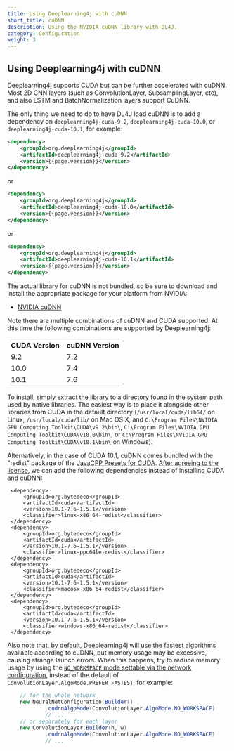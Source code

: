 ```yaml
---
title: Using Deeplearning4j with cuDNN
short_title: cuDNN
description: Using the NVIDIA cuDNN library with DL4J.
category: Configuration
weight: 3
---
```


## Using Deeplearning4j with cuDNN

Deeplearning4j supports CUDA but can be further accelerated with cuDNN. Most 2D CNN layers (such as ConvolutionLayer, SubsamplingLayer, etc), and also LSTM and BatchNormalization layers support CuDNN.

The only thing we need to do to have DL4J load cuDNN is to add a dependency on `deeplearning4j-cuda-9.2`, `deeplearning4j-cuda-10.0`, or `deeplearning4j-cuda-10.1`, for example:

```xml
<dependency>
	<groupId>org.deeplearning4j</groupId>
	<artifactId>deeplearning4j-cuda-9.2</artifactId>
	<version>{{page.version}}</version>
</dependency>
```

or
```xml
<dependency>
	<groupId>org.deeplearning4j</groupId>
	<artifactId>deeplearning4j-cuda-10.0</artifactId>
	<version>{{page.version}}</version>
</dependency>
```

or
```xml
<dependency>
	<groupId>org.deeplearning4j</groupId>
	<artifactId>deeplearning4j-cuda-10.1</artifactId>
	<version>{{page.version}}</version>
</dependency>
```

The actual library for cuDNN is not bundled, so be sure to download and install the appropriate package for your platform from NVIDIA:

* [NVIDIA cuDNN](https://developer.nvidia.com/cudnn)

Note there are multiple combinations of cuDNN and CUDA supported. At this time the following combinations are supported by Deeplearning4j:
<table style="width:60%">
	<tr>
		<th>CUDA Version</th>
		<th>cuDNN Version</th>
	</tr>
	<tr><td>9.2</td><td>7.2</td></tr>
	<tr><td>10.0</td><td>7.4</td></tr>
	<tr><td>10.1</td><td>7.6</td></tr>
</table>

 
 To install, simply extract the library to a directory found in the system path used by native libraries. The easiest way is to place it alongside other libraries from CUDA in the default directory (`/usr/local/cuda/lib64/` on Linux, `/usr/local/cuda/lib/` on Mac OS X, and `C:\Program Files\NVIDIA GPU Computing Toolkit\CUDA\v9.2\bin\`, `C:\Program Files\NVIDIA GPU Computing Toolkit\CUDA\v10.0\bin\`, or `C:\Program Files\NVIDIA GPU Computing Toolkit\CUDA\v10.1\bin\` on Windows).

Alternatively, in the case of CUDA 10.1, cuDNN comes bundled with the "redist" package of the [JavaCPP Presets for CUDA](https://github.com/bytedeco/javacpp-presets/tree/master/cuda). [After agreeing to the license](https://github.com/bytedeco/javacpp-presets/tree/master/cuda#license-agreements), we can add the following dependencies instead of installing CUDA and cuDNN:
		 
	 <dependency>
	     <groupId>org.bytedeco</groupId>
	     <artifactId>cuda</artifactId>
	     <version>10.1-7.6-1.5.1</version>
	     <classifier>linux-x86_64-redist</classifier>
	 </dependency>
	 <dependency>
	     <groupId>org.bytedeco</groupId>
	     <artifactId>cuda</artifactId>
	     <version>10.1-7.6-1.5.1</version>
	     <classifier>linux-ppc64le-redist</classifier>
	 </dependency>
	 <dependency>
	     <groupId>org.bytedeco</groupId>
	     <artifactId>cuda</artifactId>
	     <version>10.1-7.6-1.5.1</version>
	     <classifier>macosx-x86_64-redist</classifier>
	 </dependency>
	 <dependency>
	     <groupId>org.bytedeco</groupId>
	     <artifactId>cuda</artifactId>
	     <version>10.1-7.6-1.5.1</version>
	     <classifier>windows-x86_64-redist</classifier>
	 </dependency>

Also note that, by default, Deeplearning4j will use the fastest algorithms available according to cuDNN, but memory usage may be excessive, causing strange launch errors. When this happens, try to reduce memory usage by using the [`NO_WORKSPACE` mode settable via the network configuration](/api/{{page.version}}/org/deeplearning4j/nn/conf/layers/ConvolutionLayer.Builder.html#cudnnAlgoMode-org.deeplearning4j.nn.conf.layers.ConvolutionLayer.AlgoMode-), instead of the default of `ConvolutionLayer.AlgoMode.PREFER_FASTEST`, for example:

```java
    // for the whole network
    new NeuralNetConfiguration.Builder()
            .cudnnAlgoMode(ConvolutionLayer.AlgoMode.NO_WORKSPACE)
            // ...
    // or separately for each layer
    new ConvolutionLayer.Builder(h, w)
            .cudnnAlgoMode(ConvolutionLayer.AlgoMode.NO_WORKSPACE)
            // ...

```
